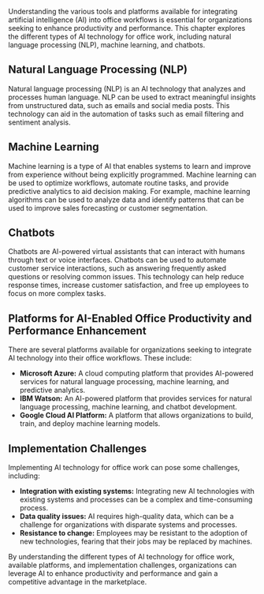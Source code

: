

Understanding the various tools and platforms available for integrating artificial intelligence (AI) into office workflows is essential for organizations seeking to enhance productivity and performance. This chapter explores the different types of AI technology for office work, including natural language processing (NLP), machine learning, and chatbots.

Natural Language Processing (NLP)
---------------------------------

Natural language processing (NLP) is an AI technology that analyzes and processes human language. NLP can be used to extract meaningful insights from unstructured data, such as emails and social media posts. This technology can aid in the automation of tasks such as email filtering and sentiment analysis.

Machine Learning
----------------

Machine learning is a type of AI that enables systems to learn and improve from experience without being explicitly programmed. Machine learning can be used to optimize workflows, automate routine tasks, and provide predictive analytics to aid decision making. For example, machine learning algorithms can be used to analyze data and identify patterns that can be used to improve sales forecasting or customer segmentation.

Chatbots
--------

Chatbots are AI-powered virtual assistants that can interact with humans through text or voice interfaces. Chatbots can be used to automate customer service interactions, such as answering frequently asked questions or resolving common issues. This technology can help reduce response times, increase customer satisfaction, and free up employees to focus on more complex tasks.

Platforms for AI-Enabled Office Productivity and Performance Enhancement
------------------------------------------------------------------------

There are several platforms available for organizations seeking to integrate AI technology into their office workflows. These include:

* **Microsoft Azure:** A cloud computing platform that provides AI-powered services for natural language processing, machine learning, and predictive analytics.
* **IBM Watson:** An AI-powered platform that provides services for natural language processing, machine learning, and chatbot development.
* **Google Cloud AI Platform:** A platform that allows organizations to build, train, and deploy machine learning models.

Implementation Challenges
-------------------------

Implementing AI technology for office work can pose some challenges, including:

* **Integration with existing systems:** Integrating new AI technologies with existing systems and processes can be a complex and time-consuming process.
* **Data quality issues:** AI requires high-quality data, which can be a challenge for organizations with disparate systems and processes.
* **Resistance to change:** Employees may be resistant to the adoption of new technologies, fearing that their jobs may be replaced by machines.

By understanding the different types of AI technology for office work, available platforms, and implementation challenges, organizations can leverage AI to enhance productivity and performance and gain a competitive advantage in the marketplace.
